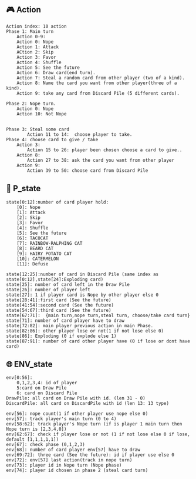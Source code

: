 ## :video_game: Action
    Action index: 10 action
    Phase 1: Main turn
        Action 0-9:
        Action 0: Nope
        Action 1: Attack
        ACtion 2: Skip
        Action 3: Favor
        Action 4: Shuffle
        Action 5: See the future
        Action 6: Draw card(end turn).
        Action 7: Steal a random card from other player (two of a kind).
        Action 8: Name the card you want from other player(three of a kind).
        Action 9: take any card from Discard Pile (5 different cards).

    Phase 2: Nope turn.
        Action 0: Nope
        Action 10: Not Nope


    Phase 3: Steal some card
            Action 11 to 14:  choose player to take.
    Phase 4: choose card to give / take
        Action 3: 
            Action 15 to 26: player been chosen choose a card to give..
        Action 8:
            Action 27 to 38: ask the card you want from other player
        Action 9:
            Action 39 to 50: choose card from Discard Pile

## :bust_in_silhouette: P_state

    state[0:12]:number of card player hold:
        [0]: Nope
        [1]: Attack
        [2]: Skip
        [3]: Favor
        [4]: Shuffle
        [5]: See the future
        [6]: TACOCAT
        [7]: RAINBOW-RALPHING CAT
        [8]: BEARD CAT
        [9]: HAIRY POTATO CAT
        [10]: CATERMELON
        [11]: Defuse

    state[12:25]:number of card in Discard Pile (same index as state[0:12],state[24]:Exploding card)
    state[25]: number of card left in the Draw Pile
    state[26]: number of player left
    state[27]: 1 if player card is Nope by other player else 0
    state[28:41]:first card (See the future)
    state[41:54]:second card (See the future)
    state[54:67]:third card (See the future)
    state[67:71]:  {main turn,nope turn,steal turn, choose/take card turn}
    state[71]: number of card player have to draw
    state[72:82]: main player previous action in main Phase.
    state[82:86]: other player lose or not(1 if not lose else 0)
    state[86]: Exploding (0 if explode else 1)
    state[87:91]: number of card other player have (0 if lose or dont have card)


## :globe_with_meridians: ENV_state

    env[0:56]:
        0,1,2,3,4: id of player   
        5:card on Draw Pile
        6: card on Discard Pile
    DrawPile: all card on Draw Pile with id. (len 31 - 0)
    DiscardPile: all card on DiscardPile with id (len 13: 13 type)

    env[56]: nope count(1 if other player use nope else 0)
    env[57]: track player's main turn (0 to 4)
    env[58:62]: track player's Nope turn (if is player 1 main turn then Nope turn is [2,3,4,0])
    env[62:67]: check if player lose or not (1 if not lose else 0 if lose, default [1,1,1,1,1])
    env[67]: check phase (0,1,2,3)
    env[68]: number of card player env[57] have to draw
    env[69:72]: three card (See the future): id if player use else 0
    env[72]: env[57] last action(track in nope turn)
    env[73]: player id in Nope turn (Nope phase)
    env[74]: player id chosen in phase 2 (steal card turn)

